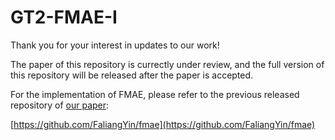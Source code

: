# GT2-FMAE-I

Thank you for your interest in updates to our work! 

The paper of this repository is currectly under review, and the full version of this repository will be released after the paper is accepted.

For the implementation of FMAE, please refer to the previous released repository of [our paper](https://ieeexplore.ieee.org/document/10731553):

[https://github.com/FaliangYin/fmae](https://github.com/FaliangYin/fmae)
